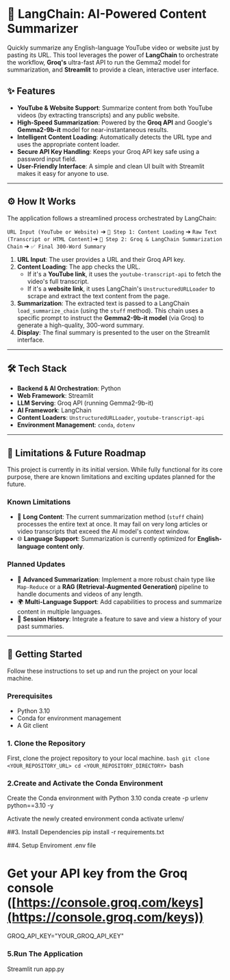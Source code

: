 # 🦜 LangChain: AI-Powered Content Summarizer

Quickly summarize any English-language YouTube video or website just by pasting its URL. This tool leverages the power of **LangChain** to orchestrate the workflow, **Groq's** ultra-fast API to run the Gemma2 model for summarization, and **Streamlit** to provide a clean, interactive user interface.

## ✨ Features

* **YouTube & Website Support**: Summarize content from both YouTube videos (by extracting transcripts) and any public website.
* **High-Speed Summarization**: Powered by the **Groq API** and Google's **Gemma2-9b-it** model for near-instantaneous results.
* **Intelligent Content Loading**: Automatically detects the URL type and uses the appropriate content loader.
* **Secure API Key Handling**: Keeps your Groq API key safe using a password input field.
* **User-Friendly Interface**: A simple and clean UI built with Streamlit makes it easy for anyone to use.

---

## ⚙️ How It Works

The application follows a streamlined process orchestrated by LangChain:

`URL Input (YouTube or Website)` ➔ `🤖 Step 1: Content Loading` ➔ `Raw Text (Transcript or HTML Content)`➔ `🧠 Step 2: Groq & LangChain Summarization Chain` ➔ `✅ Final 300-Word Summary`

1.  **URL Input**: The user provides a URL and their Groq API key.
2.  **Content Loading**: The app checks the URL.
    * If it's a **YouTube link**, it uses the `youtube-transcript-api` to fetch the video's full transcript.
    * If it's a **website link**, it uses LangChain's `UnstructuredURLLoader` to scrape and extract the text content from the page.
3.  **Summarization**: The extracted text is passed to a LangChain `load_summarize_chain` (using the `stuff` method). This chain uses a specific prompt to instruct the **Gemma2-9b-it model** (via Groq) to generate a high-quality, 300-word summary.
4.  **Display**: The final summary is presented to the user on the Streamlit interface.

---

## 🛠️ Tech Stack

* **Backend & AI Orchestration**: Python
* **Web Framework**: Streamlit
* **LLM Serving**: Groq API (running Gemma2-9b-it)
* **AI Framework**: LangChain
* **Content Loaders**: `UnstructuredURLLoader`, `youtube-transcript-api`
* **Environment Management**: `conda`, `dotenv`

---

## 🚧 Limitations & Future Roadmap

This project is currently in its initial version. While fully functional for its core purpose, there are known limitations and exciting updates planned for the future.

### Known Limitations

* 📄 **Long Content**: The current summarization method (`stuff` chain) processes the entire text at once. It may fail on very long articles or video transcripts that exceed the AI model's context window.
* 🌐 **Language Support**: Summarization is currently optimized for **English-language content only**.

### Planned Updates

* 🧠 **Advanced Summarization**: Implement a more robust chain type like `Map-Reduce` or a **RAG (Retrieval-Augmented Generation)** pipeline to handle documents and videos of any length.
* 🌍 **Multi-Language Support**: Add capabilities to process and summarize content in multiple languages.
* 💾 **Session History**: Integrate a feature to save and view a history of your past summaries.

---

## 🚀 Getting Started

Follow these instructions to set up and run the project on your local machine.

### Prerequisites

* Python 3.10
* Conda for environment management
* A Git client

### 1. Clone the Repository

First, clone the project repository to your local machine.
``bash
git clone <YOUR_REPOSITORY_URL>
cd <YOUR_REPOSITORY_DIRECTORY>
``bash
### 2.Create and Activate the Conda Environment
 Create the Conda environment with Python 3.10
conda create -p urlenv python==3.10 -y

 Activate the newly created environment
conda activate urlenv/

##3. Install Dependencies
pip install -r requirements.txt

##4. Setup Enviroment
 .env file
# Get your API key from the Groq console ([https://console.groq.com/keys](https://console.groq.com/keys))
GROQ_API_KEY="YOUR_GROQ_API_KEY"

### 5.Run The Application
Streamlit run app.py
